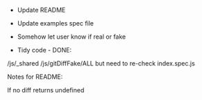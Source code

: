 * Update README

* Update examples spec file

* Somehow let user know if real or fake

* Tidy code - DONE:

/js/_shared
/js/gitDiffFake/ALL but need to re-check index.spec.js

Notes for README:

If no diff returns undefined
